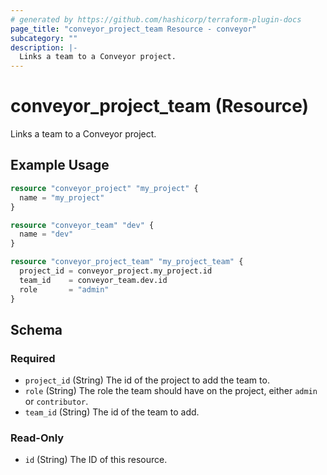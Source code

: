 ```yaml
---
# generated by https://github.com/hashicorp/terraform-plugin-docs
page_title: "conveyor_project_team Resource - conveyor"
subcategory: ""
description: |-
  Links a team to a Conveyor project.
---
```


# conveyor_project_team (Resource)

Links a team to a Conveyor project.

## Example Usage

```terraform
resource "conveyor_project" "my_project" {
  name = "my_project"
}

resource "conveyor_team" "dev" {
  name = "dev"
}

resource "conveyor_project_team" "my_project_team" {
  project_id = conveyor_project.my_project.id
  team_id    = conveyor_team.dev.id
  role       = "admin"
}
```

<!-- schema generated by tfplugindocs -->
## Schema

### Required

- `project_id` (String) The id of the project to add the team to.
- `role` (String) The role the team should have on the project, either `admin` or `contributor`.
- `team_id` (String) The id of the team to add.

### Read-Only

- `id` (String) The ID of this resource.
